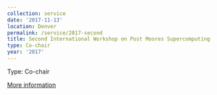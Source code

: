 ```yaml
---
collection: service
date: '2017-11-13'
location: Denver
permalink: /service/2017-second
title: Second International Workshop on Post Moores Supercomputing
type: Co-chair
year: '2017'
---
```


Type: Co-chair

[More information](http://j.mp/pmes2017)
